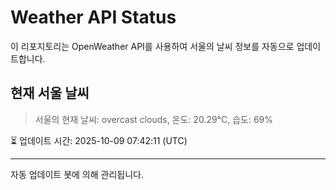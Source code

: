 
# Weather API Status

이 리포지토리는 OpenWeather API를 사용하여 서울의 날씨 정보를 자동으로 업데이트합니다.

## 현재 서울 날씨
> 서울의 현재 날씨: overcast clouds, 온도: 20.29°C, 습도: 69%

⏳ 업데이트 시간: 2025-10-09 07:42:11 (UTC)

---
자동 업데이트 봇에 의해 관리됩니다.
